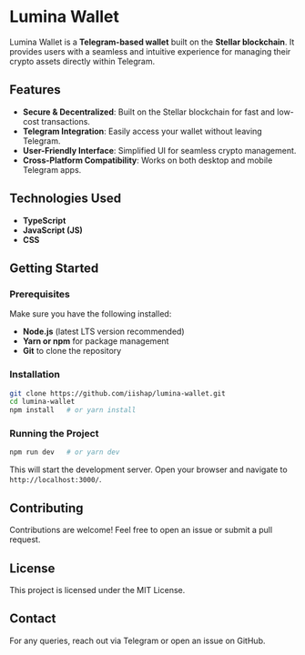 # Lumina Wallet

Lumina Wallet is a **Telegram-based wallet** built on the **Stellar blockchain**. It provides users with a seamless and intuitive experience for managing their crypto assets directly within Telegram.

## Features
- **Secure & Decentralized**: Built on the Stellar blockchain for fast and low-cost transactions.
- **Telegram Integration**: Easily access your wallet without leaving Telegram.
- **User-Friendly Interface**: Simplified UI for seamless crypto management.
- **Cross-Platform Compatibility**: Works on both desktop and mobile Telegram apps.

## Technologies Used
- **TypeScript**
- **JavaScript (JS)**
- **CSS**
  
## Getting Started
### Prerequisites
Make sure you have the following installed:
- **Node.js** (latest LTS version recommended)
- **Yarn or npm** for package management
- **Git** to clone the repository

### Installation
```sh
git clone https://github.com/iishap/lumina-wallet.git
cd lumina-wallet
npm install   # or yarn install
```

### Running the Project
```sh
npm run dev   # or yarn dev
```
This will start the development server. Open your browser and navigate to `http://localhost:3000/`.

## Contributing
Contributions are welcome! Feel free to open an issue or submit a pull request.

## License
This project is licensed under the MIT License.

## Contact
For any queries, reach out via Telegram or open an issue on GitHub.



